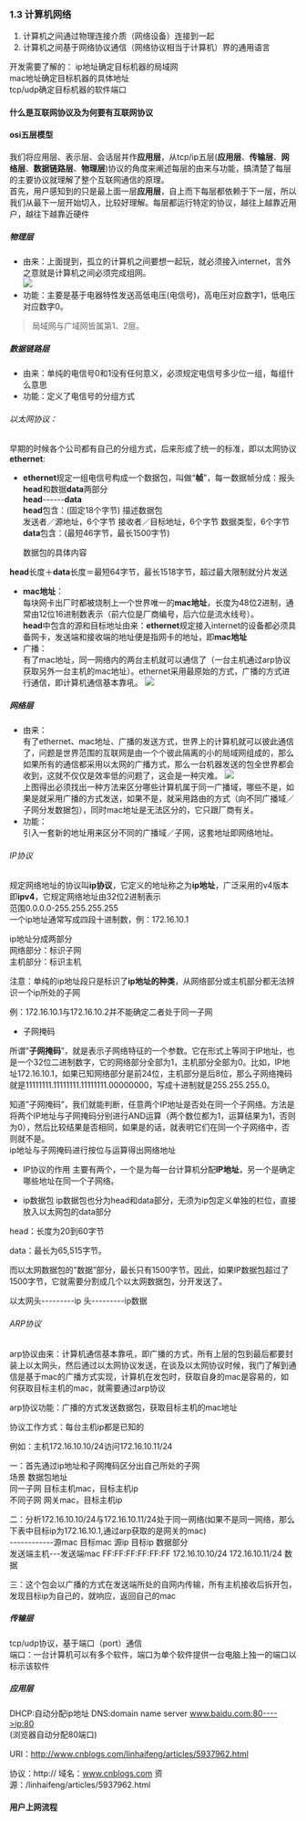 ###  1.3 计算机网络    
1. 计算机之间通过物理连接介质（网络设备）连接到一起
2. 计算机之间基于网络协议通信（网络协议相当于计算机）界的通用语言

开发需要了解的：
ip地址确定目标机器的局域网  
mac地址确定目标机器的具体地址  
tcp/udp确定目标机器的软件端口  

#### 什么是互联网协议及为何要有互联网协议


#### osi五层模型
我们将应用层、表示层、会话层并作**应用层**，从tcp/ip五层(**应用层**、**传输层**、**网络层**、**数据链路层**、**物理层**)协议的角度来阐述每层的由来与功能，搞清楚了每层的主要协议就理解了整个互联网通信的原理。   
首先，用户感知到的只是最上面一层**应用层**，自上而下每层都依赖于下一层，所以我们从最下一层开始切入，比较好理解。每层都运行特定的协议，越往上越靠近用户，越往下越靠近硬件

##### 物理层
* 由来：上面提到，孤立的计算机之间要想一起玩，就必须接入internet，言外之意就是计算机之间必须完成组网。  
![](http://images2015.cnblogs.com/blog/1036857/201610/1036857-20161008154500754-704720294.png)  
* 功能：主要是基于电器特性发送高低电压(电信号)，高电压对应数字1，低电压对应数字0。  

> 局域网与广域网皆属第1、2层。

##### 数据链路层
* 由来：单纯的电信号0和1没有任何意义，必须规定电信号多少位一组，每组什么意思  
* 功能：定义了电信号的分组方式  

###### 以太网协议：  
早期的时候各个公司都有自己的分组方式，后来形成了统一的标准，即以太网协议**ethernet**:
* **ethernet**规定一组电信号构成一个数据包，叫做“**帧**”，每一数据帧分成：报头**head**和数据**data**两部分  
  **head**------**data**                             
**head**包含：(固定18个字节) 
描述数据包   
    发送者／源地址，6个字节
    接收者／目标地址，6个字节
    数据类型，6个字节  
**data**包含：(最短46字节，最长1500字节)

    数据包的具体内容

**head**长度＋**data**长度＝最短64字节，最长1518字节，超过最大限制就分片发送

* **mac地址**：  
每块网卡出厂时都被烧制上一个世界唯一的**mac地址**，长度为48位2进制，通常由12位16进制数表示（前六位是厂商编号，后六位是流水线号）。   
**head**中包含的源和目标地址由来：**ethernet**规定接入internet的设备都必须具备网卡，发送端和接收端的地址便是指网卡的地址，即**mac地址**   
* 广播：  
有了mac地址，同一网络内的两台主机就可以通信了（一台主机通过arp协议获取另外一台主机的mac地址）。ethernet采用最原始的方式，广播的方式进行通信，即计算机通信基本靠吼。
![](http://images2015.cnblogs.com/blog/1036857/201610/1036857-20161008171118317-164674895.png)

##### 网络层
* 由来：   
有了ethernet、mac地址、广播的发送方式，世界上的计算机就可以彼此通信了，问题是世界范围的互联网是由一个个彼此隔离的小的局域网组成的，那么如果所有的通信都采用以太网的广播方式，那么一台机器发送的包全世界都会收到，这就不仅仅是效率低的问题了，这会是一种灾难。
![](http://images2015.cnblogs.com/blog/1036857/201610/1036857-20161008172732957-102296982.png)  
上图得出必须找出一种方法来区分哪些计算机属于同一广播域，哪些不是，如果是就采用广播的方式发送，如果不是，就采用路由的方式（向不同广播域／子网分发数据包），同时mac地址是无法区分的，它只跟厂商有关。
* 功能：   
引入一套新的地址用来区分不同的广播域／子网，这套地址即网络地址。
###### IP协议

规定网络地址的协议叫**ip协议**，它定义的地址称之为**ip地址**，广泛采用的v4版本即**ipv4**，它规定网络地址由32位2进制表示  
范围0.0.0.0-255.255.255.255   
一个ip地址通常写成四段十进制数，例：172.16.10.1

ip地址分成两部分  
网络部分：标识子网  
主机部分：标识主机  

注意：单纯的ip地址段只是标识了**ip地址的种类**，从网络部分或主机部分都无法辨识一个ip所处的子网

例：172.16.10.1与172.16.10.2并不能确定二者处于同一子网

* 子网掩码

所谓”**子网掩码**”，就是表示子网络特征的一个参数。它在形式上等同于IP地址，也是一个32位二进制数字，它的网络部分全部为1，主机部分全部为0。比如，IP地址172.16.10.1，如果已知网络部分是前24位，主机部分是后8位，那么子网络掩码就是11111111.11111111.11111111.00000000，写成十进制就是255.255.255.0。

知道”子网掩码”，我们就能判断，任意两个IP地址是否处在同一个子网络。方法是将两个IP地址与子网掩码分别进行AND运算（两个数位都为1，运算结果为1，否则为0），然后比较结果是否相同，如果是的话，就表明它们在同一个子网络中，否则就不是。  
ip地址与子网掩码进行按位与运算得出网络地址

* IP协议的作用
主要有两个，一个是为每一台计算机分配**IP地址**，另一个是确定哪些地址在同一个子网络。
- ip数据包
ip数据包也分为head和data部分，无须为ip包定义单独的栏位，直接放入以太网包的data部分

head：长度为20到60字节

data：最长为65,515字节。

而以太网数据包的”数据”部分，最长只有1500字节。因此，如果IP数据包超过了1500字节，它就需要分割成几个以太网数据包，分开发送了。
 
以太网头---------ip 头---------ip数据        

###### ARP协议

arp协议由来：计算机通信基本靠吼，即广播的方式，所有上层的包到最后都要封装上以太网头，然后通过以太网协议发送，在谈及以太网协议时候，我门了解到通信是基于mac的广播方式实现，计算机在发包时，获取自身的mac是容易的，如何获取目标主机的mac，就需要通过arp协议

arp协议功能：广播的方式发送数据包，获取目标主机的mac地址

协议工作方式：每台主机ip都是已知的

例如：主机172.16.10.10/24访问172.16.10.11/24

一：首先通过ip地址和子网掩码区分出自己所处的子网   
场景 	数据包地址   
同一子网 	目标主机mac，目标主机ip   
不同子网 	网关mac，目标主机ip  

二：分析172.16.10.10/24与172.16.10.11/24处于同一网络(如果不是同一网络，那么下表中目标ip为172.16.10.1,通过arp获取的是网关的mac)   
------------源mac 		目标mac 				源ip 				目标ip 				数据部分   
发送端主机---发送端mac 	FF:FF:FF:FF:FF:FF 	172.16.10.10/24 	172.16.10.11/24 	数据   

三：这个包会以广播的方式在发送端所处的自网内传输，所有主机接收后拆开包，发现目标ip为自己的，就响应，返回自己的mac

                        

##### 传输层
tcp/udp协议，基于端口（port）通信  
端口：一台计算机可以有多个软件，端口为单个软件提供一台电脑上独一的端口以标示该软件  



##### 应用层


DHCP:自动分配ip地址
DNS:domain name server
www.baidu.com:80---->ip:80  
(浏览器自动分配80端口)

URI：http://www.cnblogs.com/linhaifeng/articles/5937962.html

协议：http://
域名：www.cnblogs.com
资源：/linhaifeng/articles/5937962.html

#### 用户上网流程

